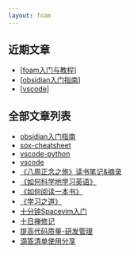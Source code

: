 ```yaml
---
layout: foam
---
```


## 近期文章
* [[foam入门与教程]]
* [[obsidian入门指南]]
* [[vscode]]

[//begin]: # "Autogenerated link references for markdown compatibility"
[foam入门与教程]: docs\foam入门与教程 "foam入门与教程"
[obsidian入门指南]: docs\obsidian入门指南 "obsidian入门指南"
[vscode]: docs\vscode "Vscode笔记"
[//end]: # "Autogenerated link references"




## 全部文章列表

* [obsidian入门指南](https://jackiegeek.gitee.io/blog/docs/obsidian入门指南)
* [sox-cheatsheet](https://jackiegeek.gitee.io/blog/docs/sox-cheatsheet)
* [vscode-python](https://jackiegeek.gitee.io/blog/docs/vscode-python)
* [vscode](https://jackiegeek.gitee.io/blog/docs/vscode)
* [《八周正念之旅》读书笔记&摘录](https://jackiegeek.gitee.io/blog/docs/《八周正念之旅》读书笔记&摘录)
* [《如何科学地学习英语》](https://jackiegeek.gitee.io/blog/docs/《如何科学地学习英语》)
* [《如何阅读一本书》](https://jackiegeek.gitee.io/blog/docs/《如何阅读一本书》)
* [《学习之道》](https://jackiegeek.gitee.io/blog/docs/《学习之道》)
* [十分钟Spacevim入门](https://jackiegeek.gitee.io/blog/docs/十分钟Spacevim入门)
* [十日禅修记](https://jackiegeek.gitee.io/blog/docs/十日禅修记)
* [提高代码质量-研发管理](https://jackiegeek.gitee.io/blog/docs/提高代码质量-研发管理)
* [滴答清单使用分享](https://jackiegeek.gitee.io/blog/docs/滴答清单使用分享)
